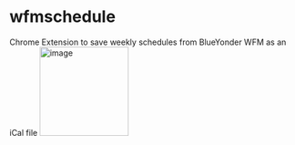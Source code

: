 # wfmschedule
Chrome Extension to save weekly schedules from BlueYonder WFM as an iCal file
<img width="156" alt="image" src="https://github.com/user-attachments/assets/cc7e4b20-fee4-47c3-8fe0-ac6a41e69c1c" />
